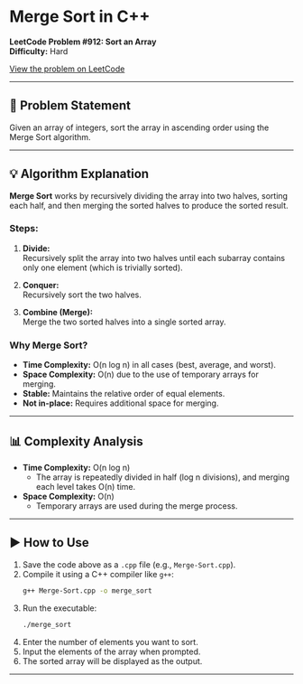 # Merge Sort in C++

**LeetCode Problem #912: Sort an Array**  
**Difficulty:** Hard

[View the problem on LeetCode](https://leetcode.com/problems/sort-an-array/)



---

## 📝 Problem Statement

Given an array of integers, sort the array in ascending order using the Merge Sort algorithm.

---

## 💡 Algorithm Explanation

**Merge Sort** works by recursively dividing the array into two halves, sorting each half, and then merging the sorted halves to produce the sorted result.

### Steps:

1. **Divide:**  
   Recursively split the array into two halves until each subarray contains only one element (which is trivially sorted).

2. **Conquer:**  
   Recursively sort the two halves.

3. **Combine (Merge):**  
   Merge the two sorted halves into a single sorted array.

### Why Merge Sort?

- **Time Complexity:** O(n log n) in all cases (best, average, and worst).
- **Space Complexity:** O(n) due to the use of temporary arrays for merging.
- **Stable:** Maintains the relative order of equal elements.
- **Not in-place:** Requires additional space for merging.

---

## 📊 Complexity Analysis

- **Time Complexity:** O(n log n)  
  - The array is repeatedly divided in half (log n divisions), and merging each level takes O(n) time.
- **Space Complexity:** O(n)  
  - Temporary arrays are used during the merge process.

---

## ▶️ How to Use

1. Save the code above as a `.cpp` file (e.g., `Merge-Sort.cpp`).
2. Compile it using a C++ compiler like `g++`:
    ```sh
    g++ Merge-Sort.cpp -o merge_sort
    ```
3. Run the executable:
    ```sh
    ./merge_sort
    ```
4. Enter the number of elements you want to sort.
5. Input the elements of the array when prompted.
6. The sorted array will be displayed as the output.

---